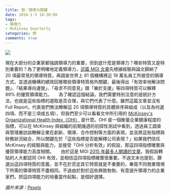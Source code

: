 ```yaml
---
title: 想／領導力關鍵
date: 2016-1-5 14:30:00
tags: 
- 領導力
- McKinsey Quarterly
categories: 想
comments: true
---
```

![](cover.jpg)

現在大部分的企業家都強調領導力的重要，但到底什麼是領導力？哪些特質又是特別重要的？為了更明確地定義領導力，[這篇 MGI 文章](http://www.mckinsey.com/global-themes/leadership/decoding-leadership-what-really-matters)先根據經驗與論文歸納了 20 項最常見的領導特質，再調查世界上 81 個機構裡近 19 萬名員工所接受的領導方式，並透過機構的績效回推哪些領導特質格外關鍵，最後得出「有效率地解決問題」、「結果導向運營」、「尋求不同意見」跟「樂於支援」等四項特質可以解釋 89% 的優質領導能力。<!--more-->
　
為了確認這個結論，我們需要特別注意的是統計方法，也就是這些指標的選取是否合理，與它們代表了什麼。雖然這篇文章並沒有 Full Report，代表我們無法瞭解這 20 項領導特質的具體排序與組成（以及為何選四項、而不是三項或五項），但我們至少可以看看文中所引用的 [McKinsey's Organizational Health Index（OHI）](http://www.mckinsey.com/~/media/mckinsey/industries/public%20sector/how%20we%20help%20clients/organization/organizational%20health%20indexpsp.ashx) 是什麼。OHI 是一個衡量企業健康程度的指標，可以在 McKinsey 與組織的前期幾週的初探性測試中看到，透過員工調查與管理層訪談瞭解企業在創新、領導、合作控制等方面的表現，並且將這些指標與財務狀況結合，所以關鍵在於「這些指標是否能解釋公司表現？」如果我們信任 McKinsey 的經驗與能力，並接受「OHI 分析有效」的假設，那這四項指標確實與優質領導能力高度相關。
　
由於這是 MGI [2015 年最多人閱讀的文章](http://www.mckinsey.com/assets/dotcom/newsletters/topten/2015-Q-topten.html)，我假設轉貼的人大都認同 OHI 有效，並相信這四項指標確實很重要。不過文末也提到，篩選出這四項特質的意義，並不在於否定其它特質就是不重要的，畢竟不同商業環境下所需的領導特質不盡相同。不過由於對於這些興致勃勃、有意提升領導力的企業家們，把這四項能力的培養當作起點，是個好選擇。

*圖片來源：[Pexels](https://www.pexels.com/)*

